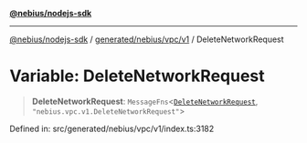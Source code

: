 [**@nebius/nodejs-sdk**](../../../../../README.md)

***

[@nebius/nodejs-sdk](../../../../../README.md) / [generated/nebius/vpc/v1](../README.md) / DeleteNetworkRequest

# Variable: DeleteNetworkRequest

> **DeleteNetworkRequest**: `MessageFns`\<[`DeleteNetworkRequest`](../interfaces/DeleteNetworkRequest.md), `"nebius.vpc.v1.DeleteNetworkRequest"`\>

Defined in: src/generated/nebius/vpc/v1/index.ts:3182
